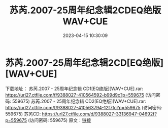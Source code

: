 ﻿---
title: 苏芮.2007-25周年纪念辑2CDEQ绝版WAV+CUE
date: 2023-04-15 10:30:09
categories: WAV车载音乐、镜像
tags: 华语中文
---
# 苏芮.2007-25周年纪念辑2CD[EQ绝版][WAV+CUE]

下载地址：
苏芮.2007 - 25周年纪念辑 CD1[EQ绝版][WAV+CUE].rar: https://url27.ctfile.com/f/9388027-410564592-b99d9c?p=559675
(访问密码: 559675)
苏芮.2007 - 25周年纪念辑 CD2[EQ绝版][WAV+CUE].rar: https://url27.ctfile.com/f/9388027-410563794-12f7fc?p=559675
(访问密码: 559675)
苏芮CD: https://url27.ctfile.com/d/9388027-33136947-04692f?p=559675
(访问密码: 559675)
原文：[链接](https://blog.sina.com.cn/s/blog_1647c7e76010311gd.html)